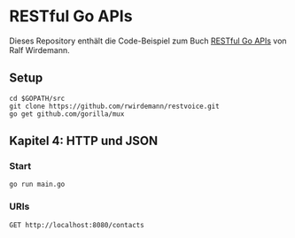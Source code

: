 # RESTful Go APIs

Dieses Repository enthält die Code-Beispiel zum Buch [RESTful Go APIs](https://www.amazon.de/RESTful-APIs-Implementierung-leichtgewichtiger-Hypermedia/dp/3446457097/ref=sr_1_1?ie=UTF8&qid=1549368669&sr=8-1&keywords=restful+go+apis) von Ralf Wirdemann.

## Setup
```
cd $GOPATH/src
git clone https://github.com/rwirdemann/restvoice.git
go get github.com/gorilla/mux
```

## Kapitel 4: HTTP und JSON

### Start
```
go run main.go
```

### URIs
```
GET http://localhost:8080/contacts
```

